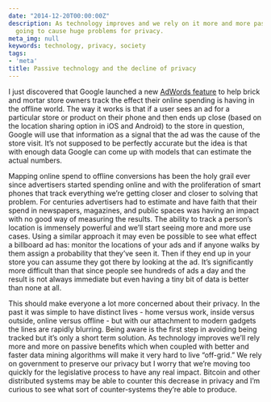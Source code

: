 ```yaml
---
date: "2014-12-20T00:00:00Z"
description: As technology improves and we rely on it more and more passively it's
  going to cause huge problems for privacy.
meta_img: null
keywords: technology, privacy, society
tags:
- 'meta'
title: Passive technology and the decline of privacy
---
```


I just discovered that Google launched a new <a href="http://searchengineland.com/google-store-visits-estimated-conversions-metric-adwords-211254" target="_blank">AdWords feature</a> to help brick and mortar store owners track the effect their online spending is having in the offline world. The way it works is that if a user sees an ad for a particular store or product on their phone and then ends up close (based on the location sharing option in iOS and Android) to the store in question, Google will use that information as a signal that the ad was the cause of the store visit. It’s not supposed to be perfectly accurate but the idea is that with enough data Google can come up with models that can estimate the actual numbers.

Mapping online spend to offline conversions has been the holy grail ever since advertisers started spending online and with the proliferation of smart phones that track everything we’re getting closer and closer to solving that problem. For centuries advertisers had to estimate and have faith that their spend in newspapers, magazines, and public spaces was having an impact with no good way of measuring the results. The ability to track a person’s location is immensely powerful and we’ll start seeing more and more use cases. Using a similar approach it may even be possible to see what effect a billboard ad has: monitor the locations of your ads and if anyone walks by them assign a probability that they’ve seen it. Then if they end up in your store you can assume they got there by looking at the ad. It’s significantly more difficult than that since people see hundreds of ads a day and the result is not always immediate but even having a tiny bit of data is better than none at all.

This should make everyone a lot more concerned about their privacy. In the past it was simple to have distinct lives - home versus work, inside versus outside, online versus offline - but with our attachment to modern gadgets the lines are rapidly blurring. Being aware is the first step in avoiding being tracked but it’s only a short term solution. As technology improves we’ll rely more and more on passive benefits which when coupled with better and faster data mining algorithms will make it very hard to live “off-grid.” We rely on government to preserve our privacy but I worry that we’re moving too quickly for the legislative process to have any real impact. Bitcoin and other distributed systems may be able to counter this decrease in privacy and I’m curious to see what sort of counter-systems they’re able to produce.